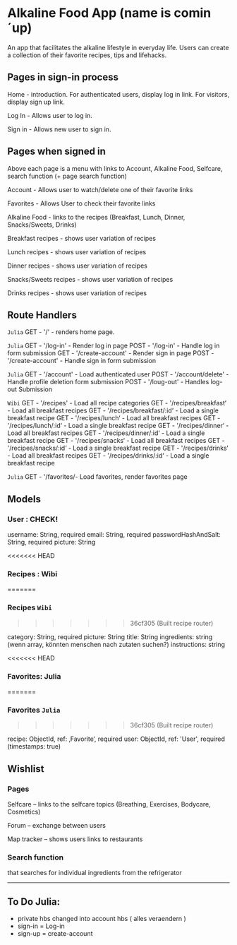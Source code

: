 # Alkaline Food App (name is comin´up)

An app that facilitates the alkaline lifestyle in everyday life. Users can create a collection of their favorite recipes, tips and lifehacks.

## Pages in sign-in process

Home - introduction. For authenticated users, display log in link. For visitors, display sign up link.

Log In - Allows user to log in.

Sign in - Allows new user to sign in.

## Pages when signed in

Above each page is a menu with links to Account, Alkaline Food, Selfcare, search function (+ page search function)

Account - Allows user to watch/delete one of their favorite links

Favorites - Allows User to check their favorite links

Alkaline Food - links to the recipes (Breakfast, Lunch, Dinner, Snacks/Sweets,
Drinks)

Breakfast recipes - shows user variation of recipes

Lunch recipes - shows user variation of recipes

Dinner recipes - shows user variation of recipes

Snacks/Sweets recipes - shows user variation of recipes

Drinks recipes - shows user variation of recipes

## Route Handlers

`Julia`
GET - '/' - renders home page.

`Julia`
GET - '/log-in' - Render log in page
POST - '/log-in' - Handle log in form submission
GET - '/create-account' - Render sign in page
POST - '/create-account' - Handle sign in form submission

`Julia`
GET - '/account' - Load authenticated user
POST - '/account/delete' - Handle profile deletion form submission
POST - '/loug-out' - Handles log-out Submission

`Wibi`
GET - '/recipes' - Load all recipe categories
GET - '/recipes/breakfast‘ - Load all breakfast recipes
GET - '/recipes/breakfast/:id‘ - Load a single breakfast recipe
GET - '/recipes/lunch‘ - Load all breakfast recipes
GET - '/recipes/lunch/:id‘ - Load a single breakfast recipe
GET - '/recipes/dinner‘ - Load all breakfast recipes
GET - '/recipes/dinner/:id‘ - Load a single breakfast recipe
GET - '/recipes/snacks‘ - Load all breakfast recipes
GET - '/recipes/snacks/:id‘ - Load a single breakfast recipe
GET - '/recipes/drinks‘ - Load all breakfast recipes
GET - '/recipes/drinks/:id‘ - Load a single breakfast recipe

`Julia`
GET - '/favorites/- Load favorites, render favorites page

## Models

### User : CHECK!

username: String, required
email: String, required
passwordHashAndSalt: String, required
picture: String

<<<<<<< HEAD
### Recipes : Wibi
=======
### Recipes `Wibi`
>>>>>>> 36cf305 (Built recipe router)

category: String, required
picture: String
title: String
ingredients: string (wenn array, könnten menschen nach zutaten suchen?)
instructions: string

<<<<<<< HEAD
### Favorites: Julia
=======
### Favorites `Julia`
>>>>>>> 36cf305 (Built recipe router)

recipe: ObjectId, ref: ‚Favorite‘, required
user: ObjectId, ref: 'User', required
(timestamps: true)

## Wishlist

### Pages

Selfcare – links to the selfcare topics (Breathing, Exercises, Bodycare, Cosmetics)

Forum – exchange between users

Map tracker – shows users links to restaurants

### Search function

that searches for individual ingredients from the refrigerator

---

## To Do Julia:

- private hbs changed into account hbs ( alles veraendern )
- sign-in = Log-in
- sign-up = create-account
